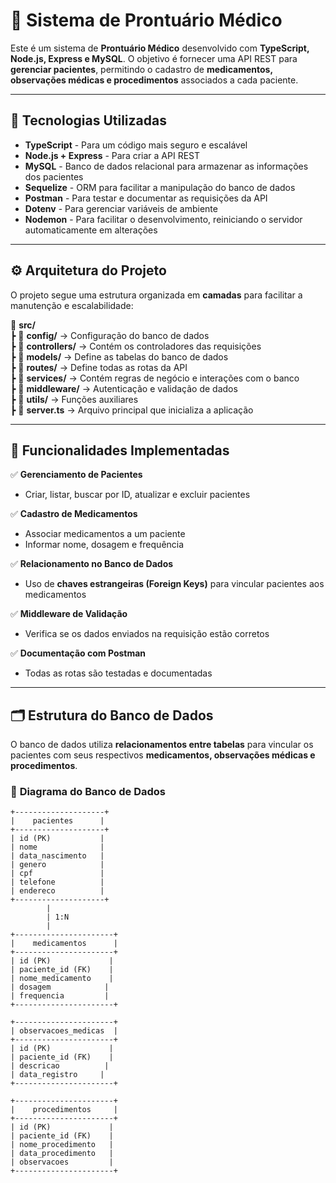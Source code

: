 # 🏥 Sistema de Prontuário Médico

Este é um sistema de **Prontuário Médico** desenvolvido com **TypeScript, Node.js, Express e MySQL**. O objetivo é fornecer uma API REST para **gerenciar pacientes**, permitindo o cadastro de **medicamentos, observações médicas e procedimentos** associados a cada paciente.

---

## 🚀 Tecnologias Utilizadas

- **TypeScript** - Para um código mais seguro e escalável
- **Node.js + Express** - Para criar a API REST
- **MySQL** - Banco de dados relacional para armazenar as informações dos pacientes
- **Sequelize** - ORM para facilitar a manipulação do banco de dados
- **Postman** - Para testar e documentar as requisições da API
- **Dotenv** - Para gerenciar variáveis de ambiente
- **Nodemon** - Para facilitar o desenvolvimento, reiniciando o servidor automaticamente em alterações

---

## ⚙️ Arquitetura do Projeto

O projeto segue uma estrutura organizada em **camadas** para facilitar a manutenção e escalabilidade:

📂 **src/**  
 ┣ 📂 **config/** → Configuração do banco de dados  
 ┣ 📂 **controllers/** → Contém os controladores das requisições  
 ┣ 📂 **models/** → Define as tabelas do banco de dados  
 ┣ 📂 **routes/** → Define todas as rotas da API  
 ┣ 📂 **services/** → Contém regras de negócio e interações com o banco  
 ┣ 📂 **middleware/** → Autenticação e validação de dados  
 ┣ 📂 **utils/** → Funções auxiliares  
 ┣ 📜 **server.ts** → Arquivo principal que inicializa a aplicação  

---

## 📌 Funcionalidades Implementadas

✅ **Gerenciamento de Pacientes**  
- Criar, listar, buscar por ID, atualizar e excluir pacientes  

✅ **Cadastro de Medicamentos**  
- Associar medicamentos a um paciente  
- Informar nome, dosagem e frequência  

✅ **Relacionamento no Banco de Dados**  
- Uso de **chaves estrangeiras (Foreign Keys)** para vincular pacientes aos medicamentos  

✅ **Middleware de Validação**  
- Verifica se os dados enviados na requisição estão corretos  

✅ **Documentação com Postman**  
- Todas as rotas são testadas e documentadas  

---

## 🗂 Estrutura do Banco de Dados

O banco de dados utiliza **relacionamentos entre tabelas** para vincular os pacientes com seus respectivos **medicamentos, observações médicas e procedimentos**.

### 📌 **Diagrama do Banco de Dados**

```plaintext
+--------------------+
|    pacientes      |
+--------------------+
| id (PK)           |
| nome              |
| data_nascimento   |
| genero            |
| cpf               |
| telefone          |
| endereco          |
+--------------------+
        |
        | 1:N
        |
+----------------------+
|    medicamentos      |
+----------------------+
| id (PK)             |
| paciente_id (FK)    |
| nome_medicamento    |
| dosagem            |
| frequencia         |
+----------------------+

+----------------------+
| observacoes_medicas  |
+----------------------+
| id (PK)             |
| paciente_id (FK)    |
| descricao          |
| data_registro     |
+----------------------+

+----------------------+
|    procedimentos     |
+----------------------+
| id (PK)             |
| paciente_id (FK)    |
| nome_procedimento   |
| data_procedimento   |
| observacoes         |
+----------------------+
